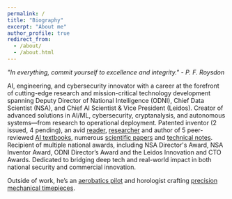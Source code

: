 ```yaml
---
permalink: /
title: "Biography"
excerpt: "About me"
author_profile: true
redirect_from: 
  - /about/
  - /about.html
---
```


*"In everything, commit yourself to excellence and integrity." - P. F. Roysdon*

AI, engineering, and cybersecurity innovator with a career at the forefront of cutting-edge research and mission-critical technology development spanning Deputy Director of National Intelligence (ODNI), Chief Data Scientist (NSA), and Chief AI Scientist & Vice President (Leidos). Creator of advanced solutions in AI/ML, cybersecurity, cryptanalysis, and autonomous systems—from research to operational deployment. Patented inventor (2 issued, 4 pending), an avid [reader](https://pfroysdon.github.io/reading-rack/), [researcher](https://pfroysdon.github.io/projects/) and author of 5 peer-reviewed [AI textbooks](http://www.roysdonfibonaccipress.com/), numerous [scientific papers](https://github.com/pfroysdon/publications/tree/main/Papers) and [technical notes](https://github.com/pfroysdon/publications/tree/main/Tech_Notes). Recipient of multiple national awards, including NSA Director's Award, NSA Inventor Award, ODNI Director’s Award and the Leidos Innovation and CTO Awards.  Dedicated to bridging deep tech and real-world impact in both national security and commercial innovation.  

Outside of work, he’s an [aerobatics pilot](https://youtu.be/AFlVtWswTNU) and horologist crafting [precision mechanical timepieces](https://www.roysdonwatchco.com/).